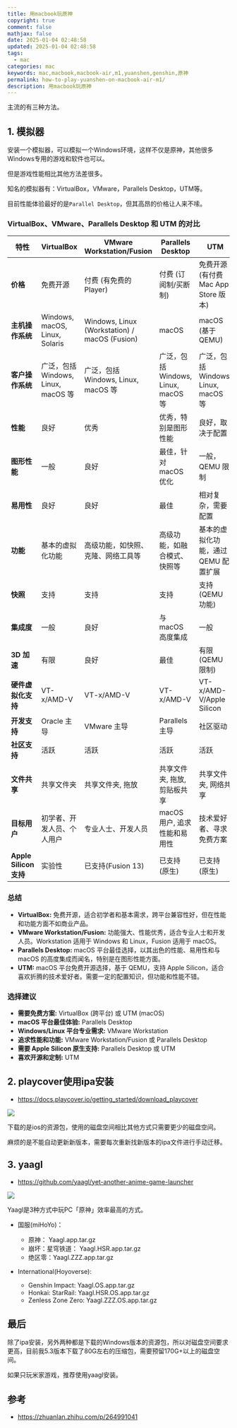 ```yaml
---
title: 用macbook玩原神
copyright: true
comment: false
mathjax: false
date: 2025-01-04 02:48:58
updated: 2025-01-04 02:48:58
tags:
  - mac
categories: mac
keywords: mac,macbook,macbook-air,m1,yuanshen,genshin,原神
permalink: how-to-play-yuanshen-on-macbook-air-m1/
description: 用macbook玩原神
---
```

主流的有三种方法。

<!--more-->

## 1. 模拟器

安装一个模拟器，可以模拟一个Windows环境，这样不仅是原神，其他很多Windows专用的游戏和软件也可以。

但是游戏性能相比其他方法差很多。

知名的模拟器有：VirtualBox，VMware，Parallels Desktop，UTM等。

目前性能体验最好的是`Parallel Desktop`，但其高昂的价格让人来不嗦。

### VirtualBox、VMware、Parallels Desktop 和 UTM 的对比

| 特性         | VirtualBox                | VMware Workstation/Fusion | Parallels Desktop        | UTM                       |
|--------------|----------------------------|--------------------------|---------------------------|--------------------------|
| **价格**       | 免费开源                  | 付费 (有免费的 Player)     | 付费 (订阅制/买断制)              | 免费开源 (有付费 Mac App Store 版本) |
| **主机操作系统** | Windows, macOS, Linux, Solaris | Windows, Linux (Workstation) / macOS (Fusion) | macOS                   | macOS (基于 QEMU)         |
| **客户操作系统** | 广泛，包括 Windows, Linux, macOS 等 | 广泛，包括 Windows, Linux, macOS 等 | 广泛，包括 Windows, Linux, macOS 等 | 广泛，包括 Windows, Linux, macOS 等 |
| **性能**       | 良好                      | 优秀                     | 优秀，特别是图形性能       | 良好，取决于配置           |
| **图形性能**    | 一般                      | 良好                     | 最佳，针对 macOS 优化      | 一般，QEMU 限制            |
| **易用性**      | 良好                      | 良好                     | 最佳                      | 相对复杂，需要配置         |
| **功能**       | 基本的虚拟化功能         | 高级功能，如快照、克隆、网络工具等 | 高级功能，如融合模式、快照等 | 基本的虚拟化功能，通过 QEMU 配置扩展 |
| **快照**       | 支持                      | 支持                     | 支持                      | 支持 (QEMU 功能)          |
| **集成度**      | 一般                      | 良好                     | 与 macOS 高度集成          | 一般                      |
| **3D 加速**    | 有限                      | 良好                     | 最佳                      | 有限 (QEMU 限制)          |
| **硬件虚拟化支持**| VT-x/AMD-V                | VT-x/AMD-V                | VT-x/AMD-V                | VT-x/AMD-V/Apple Silicon  |
| **开发支持**    | Oracle 主导            | VMware 主导              | Parallels 主导            | 社区驱动                  |
| **社区支持**    | 活跃                      | 活跃                     | 活跃                      | 活跃                     |
| **文件共享**    | 共享文件夹               | 共享文件夹, 拖放         | 共享文件夹, 拖放, 剪贴板共享 | 共享文件夹, 网络共享       |
| **目标用户**    | 初学者、开发人员、个人用户     | 专业人士、开发人员       | macOS 用户, 追求性能和易用性 | 技术爱好者、寻求免费方案     |
| **Apple Silicon 支持** | 实验性 | 已支持(Fusion 13) | 已支持 (原生) | 已支持 (原生) |

### 总结

- **VirtualBox:** 免费开源，适合初学者和基本需求，跨平台兼容性好，但在性能和功能方面不如商业产品。
- **VMware Workstation/Fusion:** 功能强大、性能优秀，适合专业人士和开发人员。Workstation 适用于 Windows 和 Linux，Fusion 适用于 macOS。
- **Parallels Desktop:**  macOS 平台最佳选择，以其出色的性能、易用性和与 macOS 的高度集成而闻名，特别是在图形性能方面。
- **UTM:**  macOS 平台免费开源选择，基于 QEMU，支持 Apple Silicon，适合喜欢折腾的技术爱好者。需要一定的配置知识，但功能和性能不错。

### 选择建议

- **需要免费方案:**  VirtualBox (跨平台) 或 UTM (macOS)
- **macOS 平台最佳体验:** Parallels Desktop
- **Windows/Linux 平台专业需求:** VMware Workstation
- **追求性能和功能:** VMware Workstation/Fusion 或 Parallels Desktop
- **需要 Apple Silicon 原生支持:**  Parallels Desktop 或 UTM
- **喜欢开源和定制:** UTM

## 2. playcover使用ipa安装

- https://docs.playcover.io/getting_started/download_playcover

![](https://cdn.zyha.cn/blog/20250104140204709.png?x-oss-process=style/blog)

下载的是ios的资源包，使用的磁盘空间相比其他方式只需要更少的磁盘空间。

麻烦的是不能自动更新新版本，需要每次重新找新版本的ipa文件进行手动迁移。

## 3. yaagl

- https://github.com/yaagl/yet-another-anime-game-launcher

![](https://cdn.zyha.cn/blog/20250104142552330.png?x-oss-process=style/blog)

Yaagl是3种方式中玩PC「原神」效率最高的方式。

- 国服(miHoYo)：
  - 原神： Yaagl.app.tar.gz
  - 崩坏：星穹铁道： Yaagl.HSR.app.tar.gz
  - 绝区零：Yaagl.ZZZ.app.tar.gz

- International(Hoyoverse):
  - Genshin Impact: Yaagl.OS.app.tar.gz
  - Honkai: StarRail: Yaagl.HSR.OS.app.tar.gz
  - Zenless Zone Zero: Yaagl.ZZZ.OS.app.tar.gz

## 最后

除了ipa安装，另外两种都是下载的Windows版本的资源包，所以对磁盘空间要求更高，目前我5.3版本下载了80G左右的压缩包，需要预留170G+以上的磁盘空间。

如果只玩米家游戏，推荐使用yaagl安装。

## 参考

- https://zhuanlan.zhihu.com/p/264991041
